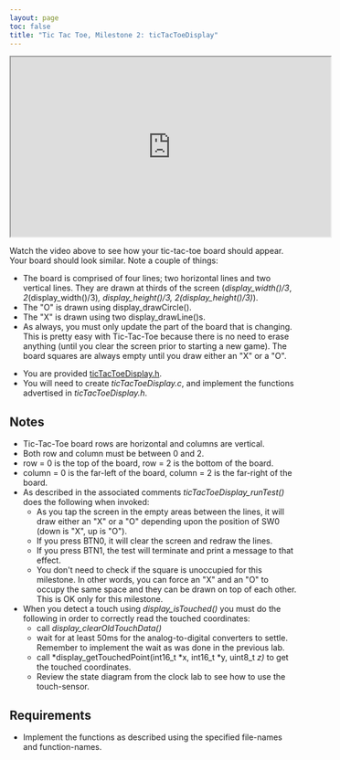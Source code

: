 ```yaml
---
layout: page
toc: false
title: "Tic Tac Toe, Milestone 2: ticTacToeDisplay"
---
```



<iframe width="560" height="315" allow="fullscreen" src="https://www.youtube.com/embed/b_2iwT8TDYc"> </iframe>

Watch the video above to see how your tic-tac-toe board should appear. Your board should look similar. Note a couple of things:
  - The board is comprised of four lines; two horizontal lines and two vertical lines. They are drawn at thirds of the screen (*display_width()/3*, *2*(display_width()/3)*, *display_height()/3*, *2*(display_height()/3)*).
  - The "O" is drawn using display_drawCircle().
  - The "X" is drawn using two display_drawLine()s.
  - As always, you must only update the part of the board that is changing. This is pretty easy with Tic-Tac-Toe because there is no need to erase anything (until you clear the screen prior to starting a new game). The board squares are always empty until you draw either an "X" or a "O".

  * You are provided [ticTacToeDisplay.h](https://github.com/byu-cpe/ecen330_student/blob/master/lab5/ticTacToeDisplay.h).  
  * You will need to create *ticTacToeDisplay.c*, and implement the functions advertised in *ticTacToeDisplay.h*.


## Notes 
  - Tic-Tac-Toe board rows are horizontal and columns are vertical.
  - Both row and column must be between 0 and 2.
  - row = 0 is the top of the board, row = 2 is the bottom of the board.
  - column = 0 is the far-left of the board, column = 2 is the far-right of the board.
  - As described in the associated comments *ticTacToeDisplay_runTest()* does the following when invoked:
    - As you tap the screen in the empty areas between the lines, it will draw either an "X" or a "O" depending upon the position of SW0 (down is "X", up is "O").
    - If you press BTN0, it will clear the screen and redraw the lines.
    - If you press BTN1, the test will terminate and print a message to that effect.
    - You don't need to check if the square is unoccupied for this milestone. In other words, you can force an "X" and an "O" to occupy the same space and they can be drawn on top of each other. This is OK only for this milestone.
  - When you detect a touch using *display_isTouched()* you must do the following in order to correctly read the touched coordinates:
    - call *display_clearOldTouchData()*
    - wait for at least 50ms for the analog-to-digital converters to settle. Remember to implement the wait as was done in the previous lab.
    - call *display_getTouchedPoint(int16_t *x, int16_t *y, uint8_t *z)* to get the touched coordinates.
    - Review the state diagram from the clock lab to see how to use the touch-sensor.

## Requirements 
  - Implement the functions as described using the specified file-names and function-names.
